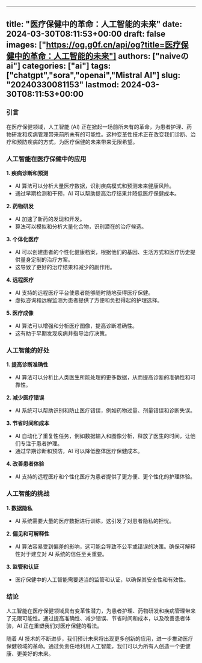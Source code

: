 
---
title: "医疗保健中的革命：人工智能的未来"
date: 2024-03-30T08:11:53+00:00
draft: false
images: ["https://og.g0f.cn/api/og?title=医疗保健中的革命：人工智能的未来"]
authors: ["naiveのai"]
categories: ["ai"]
tags: ["chatgpt","sora","openai","Mistral AI"]
slug: "20240330081153"
lastmod: 2024-03-30T08:11:53+00:00
---
### 引言

在医疗保健领域，人工智能 (AI) 正在掀起一场前所未有的革命，为患者护理、药物研发和疾病管理带来前所未有的可能性。这种变革性技术正在改变我们诊断、治疗和预防疾病的方式，为医疗保健的未来带来无限希望。

### 人工智能在医疗保健中的应用

**1. 疾病诊断和预测**

* AI 算法可以分析大量医疗数据，识别疾病模式和预测未来健康风险。
* 通过早期检测和干预，AI 可以帮助提高治疗结果并降低医疗保健成本。

**2. 药物研发**

* AI 加速了新药的发现和开发。
* 算法可以模拟和分析大量化合物，识别潜在的治疗候选。

**3. 个体化医疗**

* AI 可以创建患者的个性化健康档案，根据他们的基因、生活方式和医疗历史提供量身定制的治疗方案。
* 这导致了更好的治疗结果和减少的副作用。

**4. 远程医疗**

* AI 支持的远程医疗平台使患者能够随时随地获得医疗保健。
* 虚拟咨询和远程监测为患者提供了方便和负担得起的护理选择。

**5. 医疗成像**

* AI 算法可以增强和分析医疗图像，提高诊断准确性。
* 这有助于早期发现疾病并指导治疗决策。

### 人工智能的好处

**1. 提高诊断准确性**

* AI 算法可以分析比人类医生所能处理的更多数据，从而提高诊断的准确性和可靠性。

**2. 减少医疗错误**

* AI 系统可以帮助识别和防止医疗错误，例如药物过量、剂量错误和诊断失误。

**3. 节省时间和成本**

* AI 自动化了重复性任务，例如数据输入和图像分析，释放了医生的时间，让他们专注于患者护理。
* 通过早期诊断和预防，AI 可以降低整体医疗保健成本。

**4. 改善患者体验**

* AI 支持的远程医疗和个性化医疗为患者提供了更方便、更个性化的护理体验。

### 人工智能的挑战

**1. 数据隐私**

* AI 系统需要大量的医疗数据进行训练，这引发了对患者隐私的担忧。

**2. 偏见和可解释性**

* AI 算法容易受到偏差的影响，这可能会导致不公平或错误的决策。确保可解释性对于建立对 AI 系统的信任至关重要。

**3. 监管和认证**

* 医疗保健中的人工智能需要适当的监管和认证，以确保其安全性和有效性。

### 结论

人工智能在医疗保健领域具有变革性潜力，为患者护理、药物研发和疾病管理带来了无限可能性。通过提高准确性、减少错误、节省时间和成本，以及改善患者体验，AI 正在重塑我们对医疗保健的看法。

随着 AI 技术的不断进步，我们预计未来将出现更多创新的应用，进一步推动医疗保健领域的革命。通过负责任地利用人工智能，我们可以为所有人创造一个更健康、更美好的未来。
